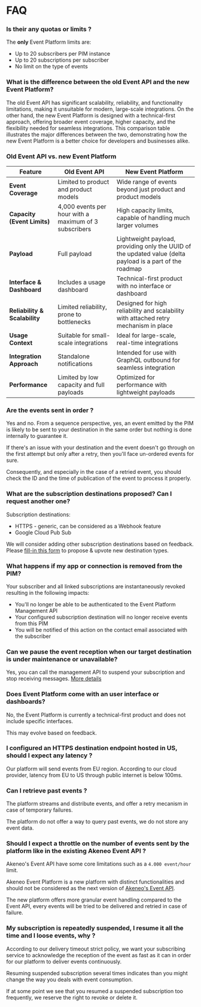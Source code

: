 # FAQ
### Is their any quotas or limits ?

The **only** Event Platform limits are: 

- Up to 20 subscribers per PIM instance
- Up to 20 subscriptions per subscriber
- No limit on the type of events 

### What is the difference between the old Event API and the new Event Platform? 
The old Event API has significant scalability, reliability, and functionality limitations, making it unsuitable for modern, large-scale integrations. On the other hand, the new Event Platform is designed with a technical-first approach, offering broader event coverage, higher capacity, and the flexibility needed for seamless integrations. This comparison table illustrates the major differences between the two, demonstrating how the new Event Platform is a better choice for developers and businesses alike.
### Old Event API vs. new Event Platform

| **Feature**                      | **Old Event API**                                      | **New Event Platform**                               |
|----------------------------------|-------------------------------------------------------|------------------------------------------------------|
| **Event Coverage**               | Limited to product and product models                 | Wide range of events beyond just product and product models |
| **Capacity (Event Limits)**      | 4,000 events per hour with a maximum of 3 subscribers | High capacity limits, capable of handling much larger volumes |
| **Payload**                      | Full payload                                          | Lightweight payload, providing only the UUID of the updated value (delta payload is a part of the roadmap |
| **Interface & Dashboard**        | Includes a usage dashboard                            | Technical-first product with no interface or dashboard |
| **Reliability & Scalability**    | Limited reliability, prone to bottlenecks             | Designed for high reliability and scalability with attached retry mechanism in place       |
| **Usage Context**                | Suitable for small-scale integrations                 | Ideal for large-scale, real-time integrations        |
| **Integration Approach**         | Standalone notifications                              | Intended for use with GraphQL outbound for seamless integration |
| **Performance**                  | Limited by low capacity and full payloads           | Optimized for performance with lightweight payloads   |


### Are the events sent in order ?

Yes and no. From a sequence perspective, yes, an event emitted by the PIM is likely to be sent to your destination in the same order but nothing is done internally to guarantee it. 

If there's an issue with your destination and the event doesn't go through on the first attempt but only after a retry, then you'll face un-ordered events for sure.

Consequently, and especially in the case of a retried event, you should check the ID and the time of publication of the event to process it properly.

### What are the subscription destinations proposed? Can I request another one?

Subscription destinations:

- HTTPS - generic, can be considered as a Webhook feature
- Google Cloud Pub Sub

We will consider adding other subscription destinations based on feedback. Please [fill-in this form](https://forms.gle/XsZ7rovRnqfAn4xF9) to propose & upvote new destination types.

### What happens if my app or connection is removed from the PIM?

Your subscriber and all linked subscriptions are instantaneously revoked resulting in the following impacts:
- You'll no longer be able to be authenticated to the Event Platform Management API
- Your configured subscription destination will no longer receive events from this PIM
- You will be notified of this action on the contact email associated with the subscriber

### Can we pause the event reception when our target destination is under maintenance or unavailable?

Yes, you can call the management API to suspend your subscription and stop receiving messages. [More details](/akeneo-event-platform/best-practices.html#suspending-and-resuming-subscriptions-during-migration)

### Does Event Platform come with an user interface or dashboards?

No, the Event Platform is currently a technical-first product and does not include specific interfaces.

This may evolve based on feedback.

### I configured an HTTPS destination endpoint hosted in US, should I expect any latency ?

Our platform will send events from EU region.
According to our cloud provider, latency from EU to US through public internet is below 100ms.

### Can I retrieve past events ?

The platform streams and distribute events, and offer a retry mecanism in case of temporary failures.

The platform do not offer a way to query past events, we do not store any event data.

### Should I expect a throttle on the number of events sent by the platform like in the existing Akeneo Event API ?

Akeneo's Event API have some core limitations such as a `4.000 event/hour` limit.

Akeneo Event Platform is a new platform with distinct functionalities and should not be considered as the next version of [Akeneo's Event API](https://api.akeneo.com/events-documentation/overview.html). 

The new platform offers more granular event handling compared to the Event API, every events will be tried to be delivered and retried in case of failure.

### My subscription is repeatedly suspended, I resume it all the time and I loose events, why ?

According to our delivery timeout strict policy, we want your subscribing service to acknowledge the reception of the event as fast as it can in order for our platform to deliver events continuously.

Resuming suspended subscription several times indicates than you might change the way you deals with event consumption.

If at some point we see that you resumed a suspended subscription too frequently, we reserve the right to revoke or delete it.
